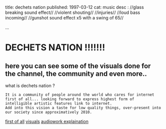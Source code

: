 title: dechets nation 
published: 1997-03-12
cat: music 
desc : //glass breaking sound effect// //violent shouting// //injuries// //loud bass incoming// //gunshot sound effect x5 with a swing of 65//

...




# DECHETS NATION !!!!!!!
## here you can see some of the visuals done for the channel, the community and even more..


what is dechets nation ?

	It is a community of people around the world who cares for internet first of all... looking forward to express highest form of intelligible artistic features link to internet.
	Add into this vision a taste for low quality things, over-present into our society since approximatively 2010.

[first of all](https://www.youtube.com/@dechetsnation9263)
[visuals](/articles1.1)
[audiowork explaination](http://127.0.0.1:5000/article1.2)
